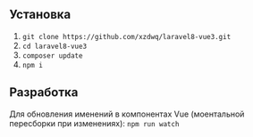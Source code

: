 ## Установка
1. `git clone https://github.com/xzdwq/laravel8-vue3.git`
2. `cd laravel8-vue3`
3. `composer update`
4. `npm i`

## Разработка
Для обновления именений в компонентах Vue (моентальной пересборки при изменениях):
`npm run watch`